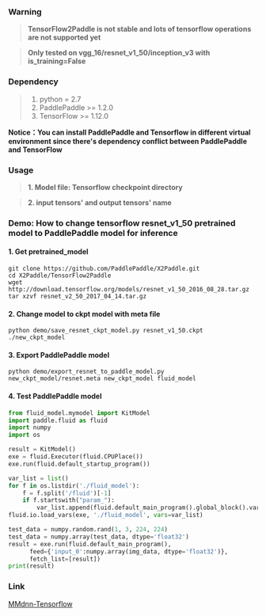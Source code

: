 ### Warning
> **TensorFlow2Paddle is not stable and lots of tensorflow operations are not supported yet**

> **Only tested on vgg_16/resnet_v1_50/inception_v3 with is_training=False**

### Dependency
> 1. python = 2.7
> 2. PaddlePaddle >= 1.2.0
> 3. TensorFlow >= 1.12.0

**Notice：You can install PaddlePaddle and Tensorflow in different virtual environment since there's dependency conflict between PaddlePaddle and TensorFlow**

### Usage
> **1. Model file: Tensorflow checkpoint directory**

> **2. input tensors' and output tensors' name**

### Demo: How to change tensorflow resnet_v1_50 pretrained model to PaddlePaddle model for inference
#### 1. Get pretrained_model

```
git clone https://github.com/PaddlePaddle/X2Paddle.git
cd X2Paddle/TensorFlow2Paddle
wget http://download.tensorflow.org/models/resnet_v1_50_2016_08_28.tar.gz
tar xzvf resnet_v2_50_2017_04_14.tar.gz
```

#### 2. Change model to ckpt model with meta file


```
python demo/save_resnet_ckpt_model.py resnet_v1_50.ckpt ./new_ckpt_model
```

#### 3. Export PaddlePaddle model

```
python demo/export_resnet_to_paddle_model.py new_ckpt_model/resnet.meta new_ckpt_model fluid_model
```

#### 4. Test PaddlePaddle model
```python 
from fluid_model.mymodel import KitModel
import paddle.fluid as fluid
import numpy
import os

result = KitModel()
exe = fluid.Executor(fluid.CPUPlace())
exe.run(fluid.default_startup_program())

var_list = list()
for f in os.listdir('./fluid_model'):
    f = f.split('/fluid')[-1]
    if f.startswith("param_"):
        var_list.append(fluid.default_main_program().global_block().var(f))
fluid.io.load_vars(exe, './fluid_model', vars=var_list)

test_data = numpy.random.rand(1, 3, 224, 224)
test_data = numpy.array(test_data, dtype='float32')
result = exe.run(fluid.default_main_program(), 
      feed={'input_0':numpy.array(img_data, dtype='float32')}, 
      fetch_list=[result])
print(result)
```

### Link
[MMdnn-Tensorflow](https://github.com/Microsoft/MMdnn/tree/master/mmdnn/conversion/tensorflow)
